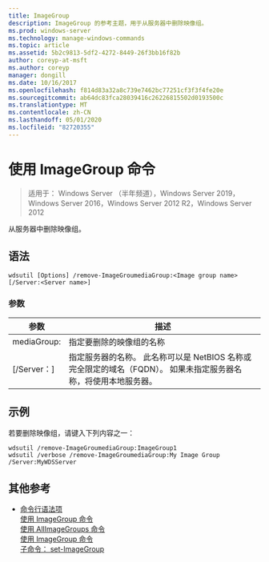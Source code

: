 ```yaml
---
title: ImageGroup
description: ImageGroup 的参考主题，用于从服务器中删除映像组。
ms.prod: windows-server
ms.technology: manage-windows-commands
ms.topic: article
ms.assetid: 5b2c9813-5df2-4272-8449-26f3bb16f82b
author: coreyp-at-msft
ms.author: coreyp
manager: dongill
ms.date: 10/16/2017
ms.openlocfilehash: f814d83a32a8c739e7462bc77251cf3f3f4fe20e
ms.sourcegitcommit: ab64dc83fca28039416c26226815502d0193500c
ms.translationtype: MT
ms.contentlocale: zh-CN
ms.lasthandoff: 05/01/2020
ms.locfileid: "82720355"
---
```

# <a name="using-the-remove-imagegroup-command"></a>使用 ImageGroup 命令

> 适用于： Windows Server （半年频道），Windows Server 2019，Windows Server 2016，Windows Server 2012 R2，Windows Server 2012

从服务器中删除映像组。

## <a name="syntax"></a>语法
```
wdsutil [Options] /remove-ImageGroumediaGroup:<Image group name> [/Server:<Server name>]
```
### <a name="parameters"></a>参数
|参数|描述|
|-------|--------|
mediaGroup:<Image group name>|指定要删除的映像组的名称|
|[/Server：<Server name>]|指定服务器的名称。 此名称可以是 NetBIOS 名称或完全限定的域名（FQDN）。 如果未指定服务器名称，将使用本地服务器。|
## <a name="examples"></a>示例
若要删除映像组，请键入下列内容之一：
```
wdsutil /remove-ImageGroumediaGroup:ImageGroup1
wdsutil /verbose /remove-ImageGroumediaGroup:My Image Group /Server:MyWDSServer 
```
## <a name="additional-references"></a>其他参考
- [命令行语法项](command-line-syntax-key.md)  
[使用 ImageGroup 命令](using-the-add-imagegroup-command.md)  
[使用 AllImageGroups 命令](using-the-get-allimagegroups-command.md)  
[使用 ImageGroup 命令](using-the-get-imagegroup-command.md)  
[子命令： set-ImageGroup](subcommand-set-imagegroup.md)  

